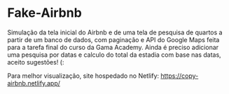 # Fake-Airbnb
Simulação da tela inicial do Airbnb e de uma tela de pesquisa de quartos a partir de um banco de dados, com paginação e API do Google Maps feita para a tarefa final do curso da Gama Academy.
Ainda é preciso adicionar uma pesquisa por datas e calculo do total da estadia com base nas datas, aceito sugestões! (:

Para melhor visualização, site hospedado no Netlify: https://copy-airbnb.netlify.app/

